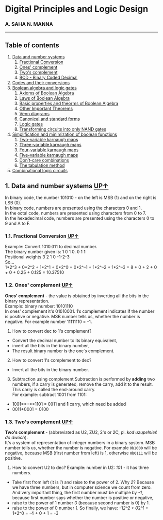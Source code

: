 # Digital Principles and Logic Design
### A. SAHA N. MANNA
__________

## Table of contents <a name="tof"></a>
1. [Data and number systems](#1)
    1. [Fractional Conversion](#1.1)
    2. [Ones' complement](#1.2)
    3. [Two's complement](#1.3)
    4. [BCD - Binary Coded Decimal](#1.4) 
2. [Codes and their conversions](#2)
3. [Boolean algebra and logic gates](#3)
    1. [Axioms of Boolean Algebra](#3.1)
    2. [Laws of Boolean Algebra](#3.2)
    3. [Basic properties and theorms of Boolean Algebra](#3.3)
    4. [Other Important Theorems](#3.4)
    5. [Venn diagrams](#3.5)
    6. [Canonical and standard forms](#3.6)
    7. [Logic gates](#3.7)
    8. [Transforming circuits into only NAND gates](#3.8)
4. [Simplification and minimization of boolean functions](#4)
    1. [Two-variable karnaugh maps](#4.1)
    2. [Three-variable karnaugh maps](#4.2)
    3. [Four-variable karnaugh maps](#4.3)
    4. [Five-variable karnaugh maps](#4.4)
    5. [Don’t-care combinations](#4.5)
    6. [The tabulation method](#4.6)
5. [Combinational logic circuits](#5)

## 1. Data and number systems <a name="1"></a> [UP↑](#tof)
In binary code, the number 101010 - on the left is MSB (1) and on the right is 
LSB (0). <br/>
In binary code, numbers are presented using the characters 0 and 1. <br/>
In the octal code, numbers are presented using characters from 0 to 7. <br/>
In the hexadecimal code, numbers are presented using the characters 0 to 9 and 
A to F. <br/>

### 1.1. Fractional Conversion <a name="1.1"></a> [UP↑](#tof)
Example: Convert 1010.011 to decimal number. <br/>
The binary number given is:
1 0 1 0. 0 1 1 <br/>
Positional weights
3 2 1 0 -1-2-3 <br/>
So... <br/>
1\*2^3 + 0\*2^2 + 1\*2^1 + 0\*2^0 + 0\*2^–1 + 1\*2^–2 + 1\*2^–3 = 8 + 0 + 2 + 0 + 0 + 
0.25 + 0.125 = 10.37510

### 1.2. Ones' complement <a name="1.2"></a> [UP↑](#tof)
**Ones' complement** - the value is obtained by inverting all the bits in the 
binary representation. <br/>
Example: binary number: 10101110 <br/>
In ones' complement it's 01010001. 1’s complement indicates if the number is 
positive or negative. MSB number tells us, whether the number is negative. For
example number 11111110 = -1.

1. How to convert dec to 1's complement?
- Convert the decimal number to its binary equivalent,
- invert all the bits in the binary number,
- The result binary number is the one's complement.

2. How to convert 1's complement to dec?
- Invert all the bits in the binary number.

3. Subtraction using complement
Subtraction is performed by **adding** two numbers, if a carry is generated, 
remove the carry, add it to the result. This carry is called the end-around 
carry. <br/>
For example: subtract 1001 from 1101:
- 1001**+**1101 = 0011 and **1** carry, which need be added
- 0011+0001 = 0100

### 1.3. Two's complement <a name="1.3"></a> [UP↑](#tof)
**Two's complement** - (abbreviated as U2, ZU2, 2's or 2C, pl. *kod uzupełnień 
do dwóch*). <br/>
It's a system of representation of integer numbers in a binary system. MSB 
number tells us, whether the number is negative. For example `0b1000` will be 
negative, because MSB (first number from left) is 1, otherwise `0b0111` will be 
positive.

1. How to convert U2 to dec?
Example: number in U2: *101* - it has three numbers.
- Take first from left (it is *1*) and raise to the power of 2. Why *2*? Because 
we have three numbers, but in computer science we count from zero. And very 
important thing, the first number must be multiple by *-1*, because first number 
says whether the number is positive or negative,
- raise to the power of 1 number *0* (because second number is 0) by 1. 
- raise to the power of 0 number *1*.
So finally, we have: -1*2^2 + 0*2^1 + 1*2^0 = -4 + 0 + 1 = -3 <br/>






